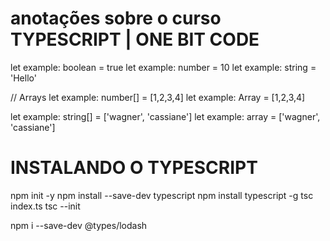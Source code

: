 # anotações sobre o curso TYPESCRIPT | ONE BIT CODE

let example: boolean = true
let example: number = 10
let example: string = 'Hello'

// Arrays
let example: number[] = [1,2,3,4]
let example: Array<number> = [1,2,3,4]

let example: string[] = ['wagner', 'cassiane']
let example: array<string> = ['wagner', 'cassiane']

# INSTALANDO O TYPESCRIPT

npm init -y
npm install --save-dev typescript
npm install typescript -g
tsc index.ts
tsc --init



npm i --save-dev @types/lodash